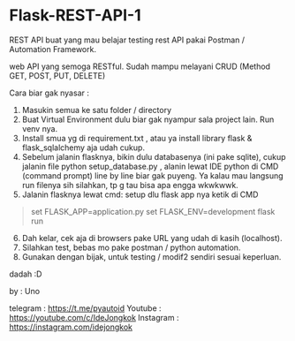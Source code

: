# Flask-REST-API-1
REST API buat yang mau belajar testing rest API pakai Postman / Automation Framework.

web API yang semoga RESTful. Sudah mampu melayani CRUD (Method GET, POST, PUT, DELETE)

Cara biar gak nyasar :
1. Masukin semua ke satu folder / directory
2. Buat Virtual Environment dulu biar gak nyampur sala project lain. Run venv nya.
3. Install smua yg di requirement.txt , atau ya install library flask & flask_sqlalchemy aja udah cukup.
4. Sebelum jalanin flasknya, bikin dulu databasenya (ini pake sqlite), cukup jalanin file python setup_database.py , alanin lewat IDE python di CMD (command prompt) line by line biar gak puyeng. Ya kalau mau langsung run filenya sih silahkan, tp g tau bisa apa engga wkwkwwk.
5. Jalanin flasknya lewat cmd:
setup dlu flask app nya ketik di CMD 
>set FLASK_APP=application.py
>set FLASK_ENV=development
>flask run

6. Dah kelar, cek aja di browsers pake URL yang udah di kasih (localhost).
7. Silahkan test, bebas mo pake postman / python automation.
8. Gunakan dengan bijak, untuk testing / modif2 sendiri sesuai keperluan.

dadah :D

by : Uno

telegram : https://t.me/pyautoid
Youtube : https://youtube.com/c/IdeJongkok
Instagram : https://instagram.com/idejongkok
